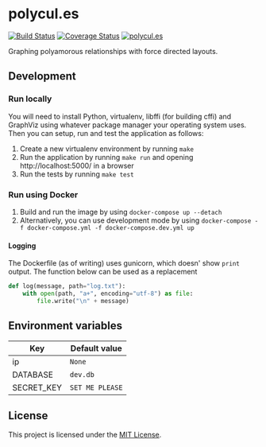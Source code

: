 # polycul.es

[![Build Status](https://travis-ci.org/makyo/polycul.es.svg?branch=master)](https://travis-ci.org/makyo/polycul.es)
[![Coverage Status](https://coveralls.io/repos/github/makyo/polycul.es/badge.svg?branch=master)](https://coveralls.io/github/makyo/polycul.es?branch=master)
[![polycul.es](https://img.shields.io/website-up-down-green-red/https/polycul.es.svg)](https://polycul.es)

Graphing polyamorous relationships with force directed layouts.

## Development
### Run locally
You will need to install Python, virtualenv, libffi (for building cffi) and GraphViz using whatever package manager your operating system uses.  Then you can setup, run and test the application as follows:

1. Create a new virtualenv environment by running `make`
2. Run the application by running `make run` and opening http://localhost:5000/ in a browser
3. Run the tests by running `make test`

### Run using Docker
1. Build and run the image by using `docker-compose up --detach`
2. Alternatively, you can use development mode by using `docker-compose -f docker-compose.yml -f docker-compose.dev.yml up`

#### Logging
The Dockerfile (as of writing) uses gunicorn, which doesn' show `print` output. The function below can be used as a replacement
```python
def log(message, path="log.txt"):
    with open(path, "a+", encoding="utf-8") as file:
        file.write("\n" + message)
```

## Environment variables
|    Key     |  Default value  |
| ---------- | --------------- |
| ip         | `None`          |
| DATABASE   | `dev.db`        |
| SECRET_KEY | `SET ME PLEASE` |

## License
This project is licensed under the [MIT License](LICENSE).

